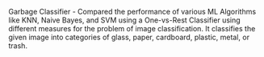 Garbage Classifier - Compared the performance of various ML Algorithms like KNN, Naive Bayes, and SVM using a One-vs-Rest Classifier using different measures for 
the problem of image classification. It classifies the given image into categories of glass, paper, cardboard, plastic, metal, or trash.
